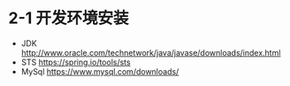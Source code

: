 # 2-1 开发环境安装

* JDK http://www.oracle.com/technetwork/java/javase/downloads/index.html
* STS https://spring.io/tools/sts
* MySql https://www.mysql.com/downloads/

